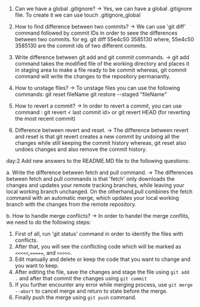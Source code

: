 1. Can we have a global .gitignore?
   -> Yes, we can have a global .gitignore file. To create it we can use touch .gitignore_global

2. How to find difference between two commits?
   -> We can use 'git diff' command followed by commit IDs in order to seee the differences between two commits.
   for eg. git diff 55e4c50 3585130 where, 55e4c50 3585130 are the commit ids of two different commits.

3. Write difference between git add and git commit commands.
   -> git add command takes the modified file of the working directory and places it in staging area to make a file ready to be commit whereas, git commit command will write the changes to the repository permanantly.

4. How to unstage files?
   -> To unstage files you can use the following commands:
   git reset fileName
   git restore --staged "fileName"

5. How to revert a commit?
   -> In order to revert a commit, you can use command : git revert < last commit id> or git revert HEAD (for reverting the most recent commit)

6. Difference between revert and reset.
   -> The difference between revert and reset is that git revert creates a new commit by undoing all the changes while still keeping the commit history whereas, git reset also undoes changes and also remove the commit history.

day:2
Add new answers to the README.MD file to the following questions:

a. Write the difference between fetch and pull command.
-> The differences between fetch and pull commands is that 'fetch' only downloads the changes and updates your remote tracking branches, while leaving your local working branch unchanged. On the otherhand,pull combines the fetch command with an automatic merge, which updates your local working branch with the changes from the remote repository.

b. How to handle merge conflicts?
-> In order to handel the merge conflits, we need to do the following steps:

1. First of all, run 'git status' command in order to identify the files with conflicts.
2. After that, you will see the conflicting code which will be marked as `<<<<<`,`=====`, and `>>>>>`.
3. Edit manually and delete or keep the code that you want to change and you want to keep.
4. After editing the file, save the changes and stage the file using `git add .` and after that commit the changes using `git commit`
5. If you further encounter any error while merging process, use `git merge --abort` to cancel merge and return to state before the merge.
6. Finally push the merge using `git push` command.
